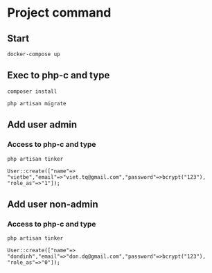# Project command

## Start
```
docker-compose up
```

## Exec to php-c and type
```
composer install

php artisan migrate
```

## Add user admin
### Access to php-c and type
```
php artisan tinker

User::create(["name"=> "vietbe","email"=>"viet.tq@gmail.com","password"=>bcrypt("123"), "role_as"=>"1"]);
```

## Add user non-admin
### Access to php-c and type

```
php artisan tinker

User::create(["name"=> "dondinh","email"=>"don.dq@gmail.com","password"=>bcrypt("123"), "role_as"=>"0"]);

```

